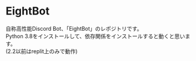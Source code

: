 # EightBot
自称高性能Discord Bot、「EightBot」のレポジトリです。<br>
Python 3.8をインストールして、依存関係をインストールすると動くと思います。<br>(2.2以前はreplit上のみで動作)